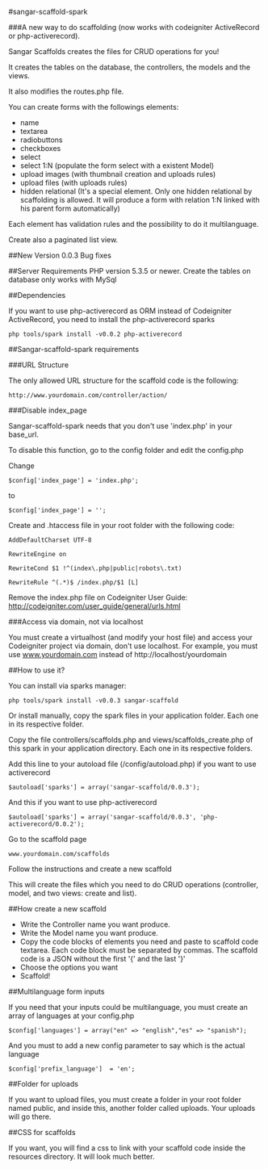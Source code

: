 #sangar-scaffold-spark

###A new way to do scaffolding (now works with codeigniter ActiveRecord or php-activerecord).

Sangar Scaffolds creates the files for CRUD operations for you!

It creates the tables on the database, the controllers, the models and the views.

It also modifies the routes.php file.

You can create forms with the followings elements:

- name
- textarea
- radiobuttons
- checkboxes
- select
- select 1:N (populate the form select with a existent Model)
- upload images (with thumbnail creation and uploads rules)
- upload files (with uploads rules)
- hidden relational (It's a special element. Only one hidden relational by scaffolding is allowed. It will produce a form with relation 1:N linked with his parent form automatically)

Each element has validation rules and the possibility to do it multilanguage.

Create also a paginated list view.

##New Version 0.0.3
Bug fixes

##Server Requirements
PHP version 5.3.5 or newer.
Create the tables on database only works with MySql


##Dependencies

If you want to use php-activerecord as ORM instead of Codeigniter ActiveRecord, you need to install the php-activerecord sparks

	php tools/spark install -v0.0.2 php-activerecord


##Sangar-scaffold-spark requirements

###URL Structure

The only allowed URL structure for the scaffold code is the following:

    http://www.yourdomain.com/controller/action/



###Disable index_page

Sangar-scaffold-spark needs that you don't use 'index.php' in your base_url.

To disable this function, go to the config folder and edit the config.php



Change

    $config['index_page'] = 'index.php';

to

    $config['index_page'] = '';




Create and .htaccess file in your root folder with the following code:


	AddDefaultCharset UTF-8

	RewriteEngine on

	RewriteCond $1 !^(index\.php|public|robots\.txt)

	RewriteRule ^(.*)$ /index.php/$1 [L]



Remove the index.php file on Codeigniter User Guide: http://codeigniter.com/user_guide/general/urls.html


###Access via domain, not via localhost

You must create a virtualhost (and modify your host file) and access your Codeigniter project via domain, don't use localhost. 
For example, you must use www.yourdomain.com instead of http://localhost/yourdomain


##How to use it?

You can install via sparks manager:

	php tools/spark install -v0.0.3 sangar-scaffold 


Or install manually, copy the spark files in your application folder. Each one in its respective folder.



Copy the file controllers/scaffolds.php and views/scaffolds_create.php of this spark in your application directory. Each one in its respective folders.

Add this line to your autoload file (/config/autoload.php) if you want to use activerecord

	$autoload['sparks'] = array('sangar-scaffold/0.0.3');

And this if you want to use php-activerecord

	$autoload['sparks'] = array('sangar-scaffold/0.0.3', 'php-activerecord/0.0.2');


Go to the scaffold page

	www.yourdomain.com/scaffolds

Follow the instructions and create a new scaffold

This will create the files which you need to do CRUD operations (controller, model, and two views: create and list).



##How create a new scaffold

- Write the Controller name you want produce.
- Write the Model name you want produce.
- Copy the code blocks of elements you need and paste to scaffold code textarea. Each code block must be separated by commas. The scaffold code is a JSON without the first '{' and the last '}'
- Choose the options you want
- Scaffold!



##Multilanguage form inputs

If you need that your inputs could be multilanguage, you must create an array of languages at your config.php
    
    $config['languages'] = array("en" => "english","es" => "spanish");

And you must to add a new config parameter to say which is the actual language

	$config['prefix_language']	= 'en';


##Folder for uploads

If you want to upload files, you must create a folder in your root folder named public, and inside this, another folder called uploads. Your uploads will go there.


##CSS for scaffolds

If you want, you will find a css to link with your scaffold code inside the resources directory. It will look much better.



